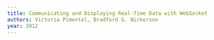 ```yaml
---
title: Communicating and Displaying Real-Time Data with WebSocket
authors: Victoria Pimentel, Bradford G. Nickerson
year: 2012
---
```


